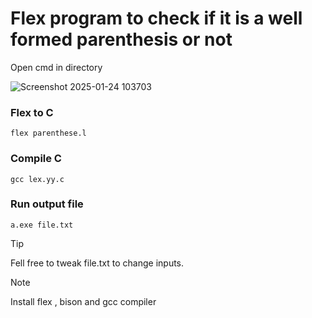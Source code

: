 # Flex program to check if it is a well formed parenthesis or not



Open cmd in directory

![Screenshot 2025-01-24 103703](https://github.com/user-attachments/assets/e7d67969-6d82-40ad-b0ef-93afeba40ffd)


### Flex to C
```
flex parenthese.l
```

### Compile C
```
gcc lex.yy.c
```
### Run output file
```
a.exe file.txt
```

> [!TIP]
> Fell free to tweak file.txt to change inputs. 


> [!NOTE]
> Install flex , bison and gcc compiler 
